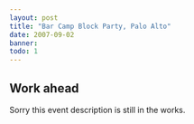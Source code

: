 ```yaml
---
layout: post
title: "Bar Camp Block Party, Palo Alto"
date: 2007-09-02
banner: 
todo: 1
---
```



## Work ahead

Sorry this event description is still in the works.

<!--
http://www.pavingways.com/barcampblock-in-palo-alto_121.html
-->

